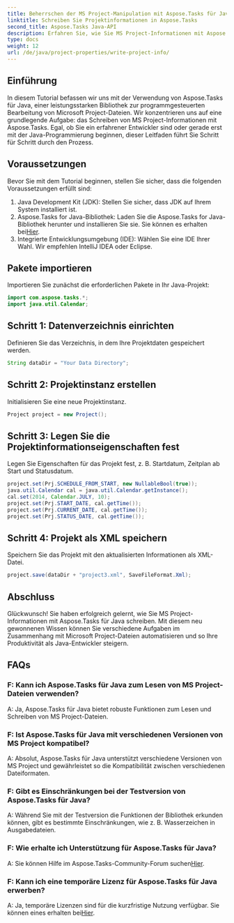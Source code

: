 ```yaml
---
title: Beherrschen der MS Project-Manipulation mit Aspose.Tasks für Java
linktitle: Schreiben Sie Projektinformationen in Aspose.Tasks
second_title: Aspose.Tasks Java-API
description: Erfahren Sie, wie Sie MS Project-Informationen mit Aspose.Tasks für Java effizient schreiben. Schritt-für-Schritt-Anleitung für Java-Entwickler.
type: docs
weight: 12
url: /de/java/project-properties/write-project-info/
---
```

## Einführung
In diesem Tutorial befassen wir uns mit der Verwendung von Aspose.Tasks für Java, einer leistungsstarken Bibliothek zur programmgesteuerten Bearbeitung von Microsoft Project-Dateien. Wir konzentrieren uns auf eine grundlegende Aufgabe: das Schreiben von MS Project-Informationen mit Aspose.Tasks. Egal, ob Sie ein erfahrener Entwickler sind oder gerade erst mit der Java-Programmierung beginnen, dieser Leitfaden führt Sie Schritt für Schritt durch den Prozess.
## Voraussetzungen
Bevor Sie mit dem Tutorial beginnen, stellen Sie sicher, dass die folgenden Voraussetzungen erfüllt sind:
1. Java Development Kit (JDK): Stellen Sie sicher, dass JDK auf Ihrem System installiert ist.
2.  Aspose.Tasks for Java-Bibliothek: Laden Sie die Aspose.Tasks for Java-Bibliothek herunter und installieren Sie sie. Sie können es erhalten bei[Hier](https://releases.aspose.com/tasks/java/).
3. Integrierte Entwicklungsumgebung (IDE): Wählen Sie eine IDE Ihrer Wahl. Wir empfehlen IntelliJ IDEA oder Eclipse.

## Pakete importieren
Importieren Sie zunächst die erforderlichen Pakete in Ihr Java-Projekt:
```java
import com.aspose.tasks.*;
import java.util.Calendar;
```

## Schritt 1: Datenverzeichnis einrichten
Definieren Sie das Verzeichnis, in dem Ihre Projektdaten gespeichert werden.
```java
String dataDir = "Your Data Directory";
```
## Schritt 2: Projektinstanz erstellen
Initialisieren Sie eine neue Projektinstanz.
```java
Project project = new Project();
```
## Schritt 3: Legen Sie die Projektinformationseigenschaften fest
Legen Sie Eigenschaften für das Projekt fest, z. B. Startdatum, Zeitplan ab Start und Statusdatum.
```java
project.set(Prj.SCHEDULE_FROM_START, new NullableBool(true));
java.util.Calendar cal = java.util.Calendar.getInstance();
cal.set(2014, Calendar.JULY, 10);
project.set(Prj.START_DATE, cal.getTime());
project.set(Prj.CURRENT_DATE, cal.getTime());
project.set(Prj.STATUS_DATE, cal.getTime());
```
## Schritt 4: Projekt als XML speichern
Speichern Sie das Projekt mit den aktualisierten Informationen als XML-Datei.
```java
project.save(dataDir + "project3.xml", SaveFileFormat.Xml);
```

## Abschluss
Glückwunsch! Sie haben erfolgreich gelernt, wie Sie MS Project-Informationen mit Aspose.Tasks für Java schreiben. Mit diesem neu gewonnenen Wissen können Sie verschiedene Aufgaben im Zusammenhang mit Microsoft Project-Dateien automatisieren und so Ihre Produktivität als Java-Entwickler steigern.
## FAQs
### F: Kann ich Aspose.Tasks für Java zum Lesen von MS Project-Dateien verwenden?
A: Ja, Aspose.Tasks für Java bietet robuste Funktionen zum Lesen und Schreiben von MS Project-Dateien.
### F: Ist Aspose.Tasks für Java mit verschiedenen Versionen von MS Project kompatibel?
A: Absolut, Aspose.Tasks für Java unterstützt verschiedene Versionen von MS Project und gewährleistet so die Kompatibilität zwischen verschiedenen Dateiformaten.
### F: Gibt es Einschränkungen bei der Testversion von Aspose.Tasks für Java?
A: Während Sie mit der Testversion die Funktionen der Bibliothek erkunden können, gibt es bestimmte Einschränkungen, wie z. B. Wasserzeichen in Ausgabedateien.
### F: Wie erhalte ich Unterstützung für Aspose.Tasks für Java?
 A: Sie können Hilfe im Aspose.Tasks-Community-Forum suchen[Hier](https://forum.aspose.com/c/tasks/15).
### F: Kann ich eine temporäre Lizenz für Aspose.Tasks für Java erwerben?
 A: Ja, temporäre Lizenzen sind für die kurzfristige Nutzung verfügbar. Sie können eines erhalten bei[Hier](https://purchase.aspose.com/temporary-license/).